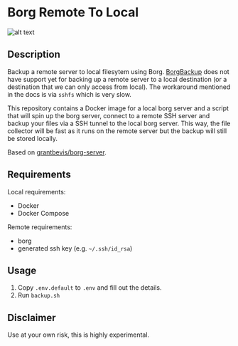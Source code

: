 # Borg Remote To Local
![alt text](https://borgbackup.readthedocs.io/en/stable/_static/logo.png "Borgbackup")

## Description

Backup a remote server to local filesytem using Borg.
[BorgBackup](https://github.com/borgbackup) does not have support yet for
backing up a remote server to a local destination (or a destination that we can
only access from local). The workaround mentioned in the docs is via `sshfs`
which is very slow.

This repository contains a Docker image for a local borg server and a script
that will spin up the borg server, connect to a remote SSH server and backup
your files via a SSH tunnel to the local borg server. This way, the file
collector will be fast as it runs on the remote server but the backup will
still be stored locally.

Based on [grantbevis/borg-server](https://github.com/grantbevis/borg-server).

## Requirements

Local requirements:

 * Docker
 * Docker Compose

Remote requirements:

 * borg
 * generated ssh key (e.g. `~/.ssh/id_rsa`)

## Usage

 1. Copy `.env.default` to `.env` and fill out the details.
 2. Run `backup.sh`

## Disclaimer

Use at your own risk, this is highly experimental.
